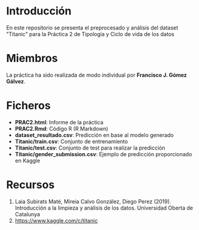 # Introducción

En este repositorio se presenta el preprocesado y análisis del dataset "Titanic" para la Práctica 2 de Tipología y Ciclo de vida de los datos

# Miembros

La práctica ha sido realizada de modo individual por __Francisco J. Gómez Gálvez__.

# Ficheros

- **PRAC2.html**: Informe de la práctica
- **PRAC2.Rmd**: Código R (R Markdown)
- **dataset_resultado.csv**: Predicción en base al modelo generado
- **Titanic/train.csv**: Conjunto de entrenamiento
- **Titanic/test.csv**: Conjunto de test para realizar la predicción
- **Titanic/gender_submission.csv**: Ejemplo de predicción proporcionado en Kaggle

# Recursos

1. Laia Subirats Maté, Mireia Calvo González, Diego Perez (2019). Introducción a la limpieza y análisis de los datos. Universidad Oberta de Catalunya
2. https://www.kaggle.com/c/titanic



